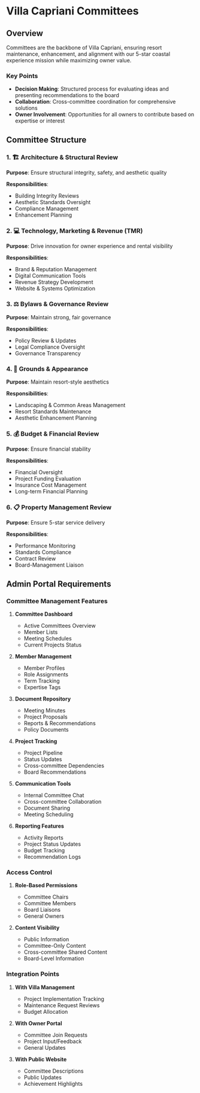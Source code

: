 # Villa Capriani Committees

## Overview

Committees are the backbone of Villa Capriani, ensuring resort maintenance, enhancement, and alignment with our 5-star coastal experience mission while maximizing owner value.

### Key Points
- **Decision Making**: Structured process for evaluating ideas and presenting recommendations to the board
- **Collaboration**: Cross-committee coordination for comprehensive solutions
- **Owner Involvement**: Opportunities for all owners to contribute based on expertise or interest

## Committee Structure

### 1. 🏗 Architecture & Structural Review
**Purpose**: Ensure structural integrity, safety, and aesthetic quality

**Responsibilities**:
- Building Integrity Reviews
- Aesthetic Standards Oversight
- Compliance Management
- Enhancement Planning

### 2. 💻 Technology, Marketing & Revenue (TMR)
**Purpose**: Drive innovation for owner experience and rental visibility

**Responsibilities**:
- Brand & Reputation Management
- Digital Communication Tools
- Revenue Strategy Development
- Website & Systems Optimization

### 3. ⚖️ Bylaws & Governance Review
**Purpose**: Maintain strong, fair governance

**Responsibilities**:
- Policy Review & Updates
- Legal Compliance Oversight
- Governance Transparency

### 4. 🌿 Grounds & Appearance
**Purpose**: Maintain resort-style aesthetics

**Responsibilities**:
- Landscaping & Common Areas Management
- Resort Standards Maintenance
- Aesthetic Enhancement Planning

### 5. 💰 Budget & Financial Review
**Purpose**: Ensure financial stability

**Responsibilities**:
- Financial Oversight
- Project Funding Evaluation
- Insurance Cost Management
- Long-term Financial Planning

### 6. 📋 Property Management Review
**Purpose**: Ensure 5-star service delivery

**Responsibilities**:
- Performance Monitoring
- Standards Compliance
- Contract Review
- Board-Management Liaison

## Admin Portal Requirements

### Committee Management Features

1. **Committee Dashboard**
   - Active Committees Overview
   - Member Lists
   - Meeting Schedules
   - Current Projects Status

2. **Member Management**
   - Member Profiles
   - Role Assignments
   - Term Tracking
   - Expertise Tags

3. **Document Repository**
   - Meeting Minutes
   - Project Proposals
   - Reports & Recommendations
   - Policy Documents

4. **Project Tracking**
   - Project Pipeline
   - Status Updates
   - Cross-committee Dependencies
   - Board Recommendations

5. **Communication Tools**
   - Internal Committee Chat
   - Cross-committee Collaboration
   - Document Sharing
   - Meeting Scheduling

6. **Reporting Features**
   - Activity Reports
   - Project Status Updates
   - Budget Tracking
   - Recommendation Logs

### Access Control

1. **Role-Based Permissions**
   - Committee Chairs
   - Committee Members
   - Board Liaisons
   - General Owners

2. **Content Visibility**
   - Public Information
   - Committee-Only Content
   - Cross-committee Shared Content
   - Board-Level Information

### Integration Points

1. **With Villa Management**
   - Project Implementation Tracking
   - Maintenance Request Reviews
   - Budget Allocation

2. **With Owner Portal**
   - Committee Join Requests
   - Project Input/Feedback
   - General Updates

3. **With Public Website**
   - Committee Descriptions
   - Public Updates
   - Achievement Highlights
